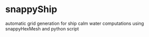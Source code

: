 # snappyShip
automatic grid generation for ship calm water computations using snappyHexMesh and python script
